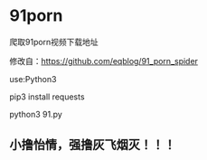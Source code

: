 # 91porn
爬取91porn视频下载地址

修改自：https://github.com/eqblog/91_porn_spider

use:Python3

pip3 install requests

python3 91.py


## 小撸怡情，强撸灰飞烟灭！！！

